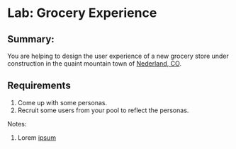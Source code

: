 # Lab: Grocery Experience

## Summary: 

You are helping to design the user experience of a new grocery store under construction 
in the quaint mountain town of [Nederland, CO](https://en.wikipedia.org/wiki/Nederland,_Colorado). 


## Requirements
1. Come up with some personas.
2. Recruit some users from your pool to reflect the personas.

Notes:
1. Lorem [ipsum](https://example.com)










